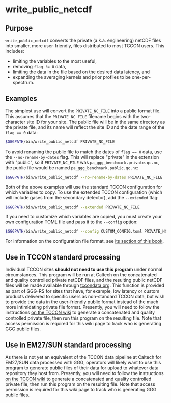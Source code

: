 # write_public_netcdf

## Purpose

`write_public_netcdf` converts the private (a.k.a. engineering) netCDF files into smaller, more user-friendly, files distributed to most TCCON users.
This includes:

- limiting the variables to the most useful,
- removing `flag != 0` data, 
- limiting the data in the file based on the desired data latency, and
- expanding the averaging kernels and prior profiles to be one-per-spectrum.


## Examples

The simplest use will convert the `PRIVATE_NC_FILE` into a public format file.
This assumes that the `PRIVATE_NC_FILE` filename begins with the two-character site ID for your site.
The public file will be in the same directory as the private file, and its name will reflect the site ID and the date range of the `flag == 0` data:

```bash
$GGGPATH/bin/write_public_netcdf PRIVATE_NC_FILE
```

To avoid renaming the public file to match the dates of `flag == 0` data, use the `--no-rename-by-dates` flag.
This will replace "private" in the extension with "public", so if `PRIVATE_NC_FILE` was `pa_ggg_benchmark.private.qc.nc`, the public file would be named `pa_ggg_benchmark.public.qc.nc`:

```bash
$GGGPATH/bin/write_public_netcdf --no-rename-by-dates PRIVATE_NC_FILE
```

Both of the above examples will use the standard TCCON configuration for which variables to copy.
To use the extended TCCON configuration (which will include gases from the secondary detector), add the `--extended` flag:


```bash
$GGGPATH/bin/write_public_netcdf --extended PRIVATE_NC_FILE
```

If you need to customize which variables are copied, you must create your own configuration TOML file and pass it to the `--config` option:


```bash
$GGGPATH/bin/write_public_netcdf --config CUSTOM_CONFIG.toml PRIVATE_NC_FILE
```

For information on the configuration file format, see [its section of this book](/write_public_netcdf/configuration.html).

## Use in TCCON standard processing

Individual TCCON sites **should not need to use this program** under normal circumstances.
This program will be run at Caltech on the concatenated and quality controlled private netCDF files, and the resulting public netCDF files will be made available through [tccondata.org](https://tccondata.org).
This function is provided as part of GGG-RS for sites that have, for example, low latency or custom products delivered to specific users as non-standard TCCON data, but wish to provide the data in the user-friendly public format instead of the much more intimidating private file format.
Presently, you will need to follow the instructions [on the TCCON wiki](https://tccon-wiki.caltech.edu/Main/GeneratingPublicFilesGGG2020) to generate a concatenated and quality controlled private file, then run this program on the resulting file.
Note that access permission is required for this wiki page to track who is generating GGG public files.

## Use in EM27/SUN standard processing

As there is not yet an equivalent of the TCCON data pipeline at Caltech for EM27/SUN data processed with GGG, operators will likely want to use this program to generate public files of their data for upload to whatever data repository they host from.
Presently, you will need to follow the instructions [on the TCCON wiki](https://tccon-wiki.caltech.edu/Main/GeneratingPublicFilesGGG2020) to generate a concatenated and quality controlled private file, then run this program on the resulting file.
Note that access permission is required for this wiki page to track who is generating GGG public files.
